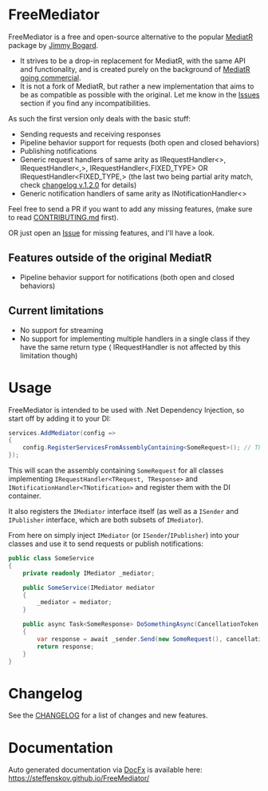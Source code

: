 # FreeMediator

FreeMediator is a free and open-source alternative to the popular [MediatR](https://github.com/jbogard/MediatR) package
by [Jimmy Bogard](https://github.com/jbogard).

- It strives to be a drop-in replacement for MediatR, with the same API and functionality, and is created purely on the
  background of [MediatR going commercial](https://www.jimmybogard.com/automapper-and-mediatr-going-commercial/).
- It is not a fork of MediatR, but rather a new implementation that aims to be as compatible as possible with the
  original. Let me know in the [Issues](https://github.com/steffenskov/FreeMediator/issues) section if you find any
  incompatibilities.

As such the first version only deals with the basic stuff:

- Sending requests and receiving responses
- Pipeline behavior support for requests (both open and closed behaviors)
- Publishing notifications
- Generic request handlers of same arity as IRequestHandler<>, IRequestHandler<,>, IRequestHandler<,FIXED_TYPE> OR IRequestHandler<FIXED_TYPE,> (the last two being partial arity match, check [changelog v.1.2.0](CHANGELOG.md#120---2025-05-02) for details)
- Generic notification handlers of same arity as INotificationHandler<>

Feel free to send a PR if you want to add any missing features, (make sure to read [CONTRIBUTING.md](CONTRIBUTING.md)
first).

OR just open an [Issue](https://github.com/steffenskov/FreeMediator/issues) for missing features, and I'll have a look.

## Features outside of the original MediatR

- Pipeline behavior support for notifications (both open and closed behaviors)

## Current limitations

- No support for streaming
- No support for implementing multiple handlers in a single class if they have the same return type (
  IRequestHandler<TRequest> is not affected by this limitation though)

# Usage

FreeMediator is intended to be used with .Net Dependency Injection, so start off by adding it to your DI:

```csharp
services.AddMediator(config => 
{
    config.RegisterServicesFromAssemblyContaining<SomeRequest>(); // There are other ways to register services as well
});
```

This will scan the assembly containing `SomeRequest` for all classes implementing `IRequestHandler<TRequest, TResponse>`
and `INotificationHandler<TNotification>` and register them with the DI container.

It also registers the `IMediator` interface itself (as well as a `ISender` and `IPublisher` interface, which are both
subsets of `IMediator`).

From here on simply inject `IMediator` (or `ISender`/`IPublisher`) into your classes and use it to send requests or
publish notifications:

```csharp
public class SomeService
{
    private readonly IMediator _mediator;

    public SomeService(IMediator mediator
    {
        _mediator = mediator;
    }

    public async Task<SomeResponse> DoSomethingAsync(CancellationToken cancellationToken)
    {
        var response = await _sender.Send(new SomeRequest(), cancellationToken);
        return response;
    }
}
```

# Changelog

See the [CHANGELOG](CHANGELOG.md) for a list of changes and new features.

# Documentation

Auto generated documentation via [DocFx](https://github.com/dotnet/docfx) is available
here: https://steffenskov.github.io/FreeMediator/
